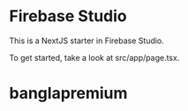# Firebase Studio

This is a NextJS starter in Firebase Studio.

To get started, take a look at src/app/page.tsx.
# banglapremium
